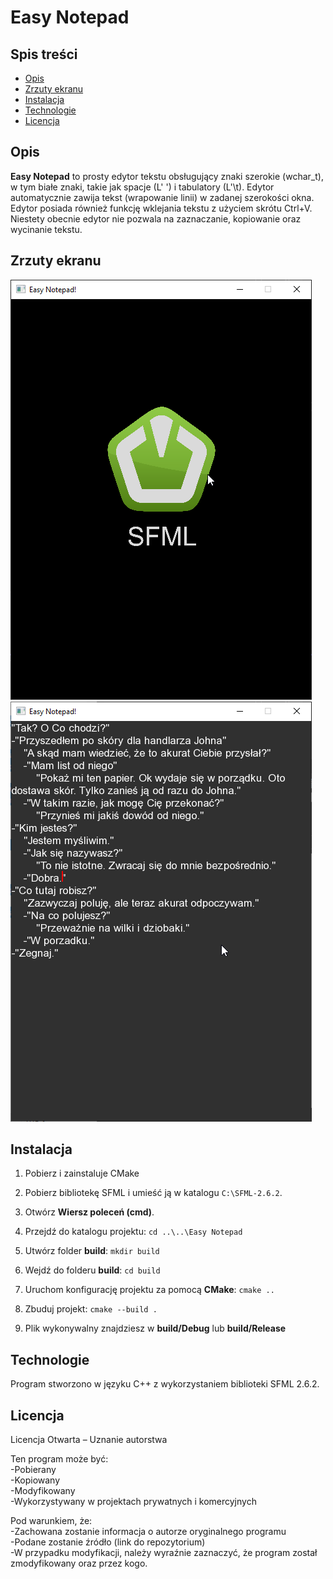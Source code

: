 # Easy Notepad

## Spis treści
- [Opis](#opis)
- [Zrzuty ekranu](#zrzuty-ekranu)
- [Instalacja](#instalacja)
- [Technologie](#technologie)
- [Licencja](#licencja)

## Opis
**Easy Notepad** to prosty edytor tekstu obsługujący znaki szerokie (wchar_t), w tym białe znaki, takie jak spacje (L' ') i tabulatory (L'\t). Edytor automatycznie zawija tekst (wrapowanie linii) w zadanej szerokości okna. Edytor posiada również funkcję wklejania tekstu z użyciem skrótu Ctrl+V. Niestety obecnie edytor nie pozwala na zaznaczanie, kopiowanie oraz wycinanie tekstu.

## Zrzuty ekranu
![Zrzut ekranu](screenshots/01.png)
![Zrzut ekranu](screenshots/02.png)

## Instalacja
1. Pobierz i zainstaluje CMake
2. Pobierz bibliotekę SFML i umieść ją w katalogu `C:\SFML-2.6.2`.
3. Otwórz **Wiersz poleceń (cmd)**.
4. Przejdź do katalogu projektu:
`
cd ..\..\Easy Notepad
`
5. Utwórz folder **build**:
`
mkdir build
`
6. Wejdź do folderu **build**:
`
cd build
`
7. Uruchom konfigurację projektu za pomocą **CMake**:
`
cmake ..
`
8. Zbuduj projekt:
`
cmake --build .
`

9. Plik wykonywalny znajdziesz w **build/Debug** lub **build/Release**

## Technologie
Program stworzono w języku C++ z wykorzystaniem biblioteki SFML 2.6.2.  
  
## Licencja
Licencja Otwarta – Uznanie autorstwa  
  
Ten program może być:  
-Pobierany  
-Kopiowany  
-Modyfikowany  
-Wykorzystywany w projektach prywatnych i komercyjnych  
  
Pod warunkiem, że:  
-Zachowana zostanie informacja o autorze oryginalnego programu  
-Podane zostanie źródło (link do repozytorium)  
-W przypadku modyfikacji, należy wyraźnie zaznaczyć, że program został zmodyfikowany oraz przez kogo.  
